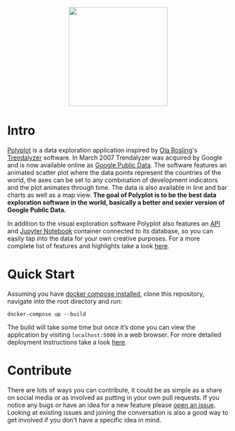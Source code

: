 <p align="center"><img width="225" height="225" src="https://github.com/jgphilpott/polyplot/blob/master/app/front/imgs/theme/logo.png"></p>

# Intro

[Polyplot](https://www.polyplot.app) is a data exploration application inspired by [Ola Rosling](https://github.com/olarosling)'s [Trendalyzer](https://en.wikipedia.org/wiki/Trendalyzer) software. In March 2007 Trendalyzer was acquired by Google and is now available online as [Google Public Data](https://www.google.com/publicdata). The software features an animated scatter plot where the data points represent the countries of the world, the axes can be set to any combination of development indicators and the plot animates through time. The data is also available in line and bar charts as well as a map view. **The goal of Polyplot is to be the best data exploration software in the world, basically a better and sexier version of Google Public Data.**

In addition to the visual exploration software Polyplot also features an [API](https://github.com/jgphilpott/polyplot/blob/master/docs/api/README.md) and [Jupyter Notebook](https://github.com/jgphilpott/polyplot/blob/master/docs/notes/README.md) container connected to its database, so you can easily tap into the data for your own creative purposes. For a more complete list of features and highlights take a look [here](https://github.com/jgphilpott/polyplot/blob/master/docs/features/README.md).

# Quick Start

Assuming you have [docker compose installed](https://docs.docker.com/compose/install), clone this repository, navigate into the root directory and run:

```
docker-compose up --build
```

The build will take some time but once it’s done you can view the application by visiting `localhost:5000` in a web browser. For more detailed deployment instructions take a look [here](https://github.com/jgphilpott/polyplot/blob/master/docs/devops/deploy/README.md).

# Contribute

There are lots of ways you can contribute, it could be as simple as a share on social media or as involved as putting in your own pull requests. If you notice any bugs or have an idea for a new feature please [open an issue](https://github.com/jgphilpott/polyplot/issues). Looking at existing issues and joining the conversation is also a good way to get involved if you don't have a specific idea in mind.
